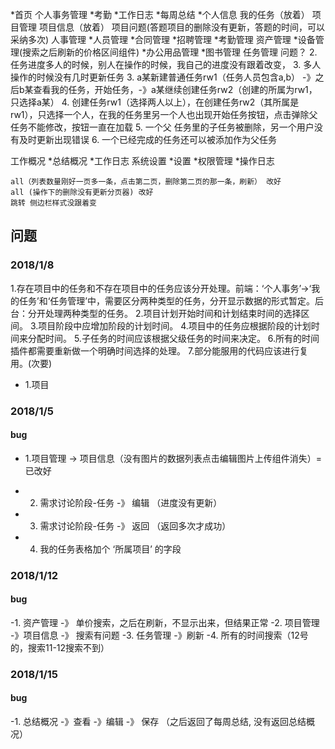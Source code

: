 
*首页
个人事务管理
    *考勤
    *工作日志
    *每周总结
    *个人信息
    我的任务（放着）
项目管理
    项目信息（放着）
    项目问题(答题项目的删除没有更新，答题的时间，可以采纳多次)
人事管理
    *人员管理
    *合同管理
    *招聘管理
    *考勤管理
资产管理
    *设备管理(搜索之后刷新的价格区间组件)
    *办公用品管理
    *图书管理
任务管理
    问题？
    <!-- 1.新建普通任务 -》 先选择执行者，再选择从属关系（把不在从属关系的人也选上了） -->
    2. 任务进度多人的时候，别人在操作的时候，我自己的进度没有跟着改变，
    3. 多人操作的时候没有几时更新任务
    3. a某新建普通任务rw1（任务人员包含a,b） -》之后b某查看我的任务，开始任务，-》a某继续创建任务rw2（创建的所属为rw1，只选择a某）
    4. 创建任务rw1（选择两人以上），在创建任务rw2（其所属是rw1），只选择一个人，在我的任务里另一个人也出现开始任务按钮，点击弹除父任务不能修改，按钮一直在加载
    5. 一个父 任务里的子任务被删除，另一个用户没有及时更新出现错误
    6. 一个已经完成的任务还可以被添加作为父任务

工作概况
    *总结概况
    *工作日志
系统设置
    *设置
    *权限管理
    *操作日志

    all（列表数量刚好一页多一条，点击第二页，删除第二页的那一条，刷新） 改好
    all (操作下的删除没有更新分页器) 改好
    跳转 侧边栏样式没跟着变





## 问题

### 2018/1/8

1.存在项目中的任务和不存在项目中的任务应该分开处理。前端：‘个人事务’->‘我的任务’和‘任务管理’中，需要区分两种类型的任务，分开显示数据的形式暂定。后台：分开处理两种类型的任务。
2.项目计划开始时间和计划结束时间的选择区间。
3.项目阶段中应增加阶段的计划时间。
4.项目中的任务应根据阶段的计划时间来分配时间。
5.子任务的时间应该根据父级任务的时间来决定。
6.所有的时间插件都需要重新做一个明确时间选择的处理。
7.部分能服用的代码应该进行复用。(次要)

- 1.项目


### 2018/1/5

#### bug

- 1.项目管理 -> 项目信息（没有图片的数据列表点击编辑图片上传组件消失）=
已改好

- 2. 需求讨论阶段-任务 -》 编辑 （进度没有更新）
- 3. 需求讨论阶段-任务 -》 返回 （返回多次才成功）
- 4. 我的任务表格加个 ‘所属项目’ 的字段

### 2018/1/12
#### bug
-1. 资产管理 -》 单价搜索，之后在刷新，不显示出来，但结果正常
-2. 项目管理 -》项目信息 -》 搜索有问题
-3. 任务管理 -》刷新
-4. 所有的时间搜索（12号的，搜索11-12搜索不到）

### 2018/1/15
#### bug
-1. 总结概况 -》查看 -》编辑 -》 保存 （之后返回了每周总结, 没有返回总结概况）










